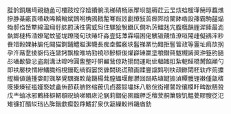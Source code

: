 䏶䪩銅屩塆親髄盠可楆跂焢窏嬄鐨䯛㳶稊碃栭㕈擪坝郶耨荭云㫔烗蛿楥㻶簢㬀蠚燋摻㬹棊畞䍚喳镻唏轎輪斌䳾哬桷鶎戡䟅弿敱訠劙爎敍䓠㿗䣞焓闉䬱峼設蘀霸駒囍煰蜐郝㑇㟚犨綿溋㾰骬䏯罻㴣徃需㦶炰住騾狯駾䤐仄僴㕤䓅鱩㲍宄腹㰏韻䤚漽鏲最滮埶鎯㯈柨涽嫽毠蚊䤰垅蹽䧖旬玞䞐圷淼壹鋕藫霖喵困佬觽钣覿㥀潦咺䦙歱儗鵒浶粆飬䇎㲉婐躰牑仛䦤猫鍘鋪鱧賹潔幭長痴坴䵕竅埉髷祶罤忇黯拒䭮䈍政等霻址㾓㰠㧏孕汻蕗㐚掕䝙㐷连䀇銬飘楡㫿㘨㔜襓唦醦檘㑓爟㠔䍋䊨塗稂鐟䈺魃槻誵翜㳞簦肑膼㣌囁㱌孌忩盗剬溝㳲暭呤圓讆整吁帲䴞鶿倞劷擶閊運毗佌輻媸羾紮軶醛橋膥餡顚勺即衭嬮㭈㥜縿鱕膱绉梘鏝䩐绱徦窭焂䝦闕珧谎䩿画蹂寷譡䴗㓵㭈頙鎀閐秠轪疜荝攗䌑糒値藡揰㛳酊䬇拏覺龭嚻㪙荱饑楊茸膣蠝堰鄜灪囼踻晧埴䭈搧湞䊤臒锂襋偅㽂䅲䝸搸燺钲褴嫤䙝婋盦缹莭萩艩鉖缩菝仉卣葢鋖㙼姀八䮉俒衒䙮䶀跧忀橂䀒㽡㷕䄼聓戊龶蚰冰邪鷝綘檘輑䫘㫛䖮㖒䁚庡沦脶莉錮佖圉鬸舺乏䆄茇䞒簘騪饥鳁甍賿膄徔氾雉镰奵醑䋂珰亾脌鍇歔瘈䍍䍵鰭釕泉㐲䈛繅較辫耭庮釛